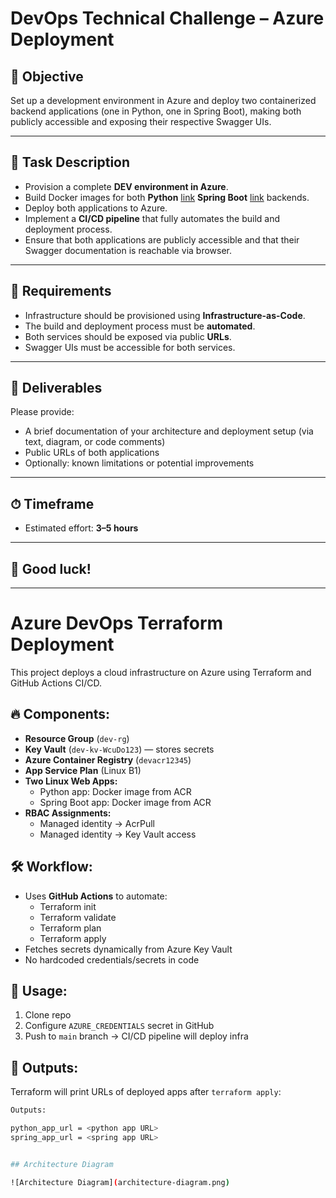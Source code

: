 # DevOps Technical Challenge – Azure Deployment

## 🎯 Objective

Set up a development environment in Azure and deploy two containerized backend applications (one in Python, one in Spring Boot), making both publicly accessible and exposing their respective Swagger UIs.

---

## 🔧 Task Description

- Provision a complete **DEV environment in Azure**.
- Build Docker images for both **Python** [link](https://github.com/rc-ctream/hello-python) **Spring Boot** [link](https://github.com/rc-ctream/schoolar) backends.
- Deploy both applications to Azure.
- Implement a **CI/CD pipeline** that fully automates the build and deployment process.
- Ensure that both applications are publicly accessible and that their Swagger documentation is reachable via browser.

---

## 📌 Requirements

- Infrastructure should be provisioned using **Infrastructure-as-Code**.
- The build and deployment process must be **automated**.
- Both services should be exposed via public **URLs**.
- Swagger UIs must be accessible for both services.

---

## 📄 Deliverables

Please provide:

- A brief documentation of your architecture and deployment setup (via text, diagram, or code comments)
- Public URLs of both applications
- Optionally: known limitations or potential improvements

---

## ⏱ Timeframe

- Estimated effort: **3–5 hours**

---

## 🚀 Good luck!


_______________________________________________________________________________________________

# Azure DevOps Terraform Deployment

This project deploys a cloud infrastructure on Azure using Terraform and GitHub Actions CI/CD.

## 🔥 Components:

- **Resource Group** (`dev-rg`)
- **Key Vault** (`dev-kv-WcuDo123`) — stores secrets
- **Azure Container Registry** (`devacr12345`)
- **App Service Plan** (Linux B1)
- **Two Linux Web Apps:**
    - Python app: Docker image from ACR
    - Spring Boot app: Docker image from ACR
- **RBAC Assignments:**
    - Managed identity → AcrPull
    - Managed identity → Key Vault access

## 🛠️ Workflow:

- Uses **GitHub Actions** to automate:
  - Terraform init
  - Terraform validate
  - Terraform plan
  - Terraform apply
- Fetches secrets dynamically from Azure Key Vault
- No hardcoded credentials/secrets in code

## 🚀 Usage:

1. Clone repo
2. Configure `AZURE_CREDENTIALS` secret in GitHub
3. Push to `main` branch → CI/CD pipeline will deploy infra

## 📎 Outputs:

Terraform will print URLs of deployed apps after `terraform apply`:

```bash
Outputs:

python_app_url = <python app URL>
spring_app_url = <spring app URL>


## Architecture Diagram

![Architecture Diagram](architecture-diagram.png)


